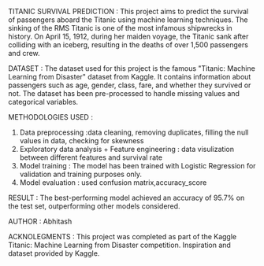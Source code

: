 TITANIC SURVIVAL PREDICTION :
This project aims to predict the survival of passengers aboard the Titanic using machine learning techniques. The sinking of the RMS Titanic is one of the most infamous shipwrecks in history. On April 15, 1912, during her maiden voyage, the Titanic sank after colliding with an iceberg, resulting in the deaths of over 1,500 passengers and crew.

DATASET :
The dataset used for this project is the famous "Titanic: Machine Learning from Disaster" dataset from Kaggle. It contains information about passengers such as age, gender, class, fare, and whether they survived or not. The dataset has been pre-processed to handle missing values and categorical variables.

METHODOLOGIES USED :
   1) Data preprocessing :data cleaning, removing duplicates, filling the null values in data, checking for skewness
   2) Exploratory data analysis + Feature engineering : data visulization between different features and survival rate
   3) Model training : The model has been trained with Logistic Regression  for validation and training purposes only.
   4) Model evaluation : used confusion matrix,accuracy_score

RESULT :
The best-performing model achieved an accuracy of 95.7% on the test set, outperforming other models considered. 

AUTHOR :
Abhitash

ACKNOLEGMENTS :
This project was completed as part of the Kaggle Titanic: Machine Learning from Disaster competition.
Inspiration and dataset provided by Kaggle.
